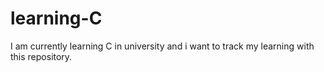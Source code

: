 # learning-C
I am currently learning C in university and i want to track my learning with this repository.
